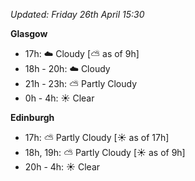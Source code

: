 *Updated: Friday 26th April 15:30*

**Glasgow**

* 17h: :cloud: Cloudy [:partly_sunny: as of 9h]
* 18h - 20h: :cloud: Cloudy
* 21h - 23h: :partly_sunny: Partly Cloudy
* 0h - 4h: :sunny: Clear

**Edinburgh**

* 17h: :partly_sunny: Partly Cloudy [:sunny: as of 17h]
* 18h, 19h: :partly_sunny: Partly Cloudy [:sunny: as of 9h]
* 20h - 4h: :sunny: Clear
